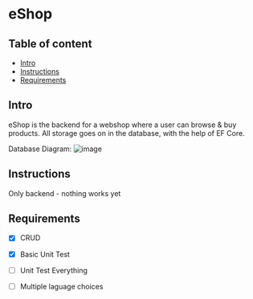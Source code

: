 # eShop

## Table of content
* [Intro](#Intro)
* [Instructions](#Instructions)
* [Requirements](#Requirements)



## Intro
eShop is the backend for a webshop where  a user can browse & buy products.
All storage goes on in the database, with the help of EF Core.

Database Diagram:
![image](https://user-images.githubusercontent.com/96051505/229043200-ab418177-1d51-44fe-ab84-d05eb3f42478.png)


## Instructions 
Only backend - nothing works yet 

## Requirements

* [x] CRUD
* [x] Basic Unit Test
* [ ] Unit Test Everything
* [ ] Multiple laguage choices
 

